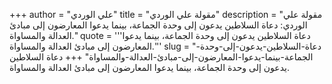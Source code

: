 +++
author = "علي الوردي"
title = "مقولة علي الوردي"
description = "مقولة علي الوردي: دعاة السلاطين يدعون إلى وحدة الجماعة، بينما يدعوا المعارضون إلى مبادئ العدالة والمساواة."
quote = '''دعاة السلاطين يدعون إلى وحدة الجماعة، بينما يدعوا المعارضون إلى مبادئ العدالة والمساواة.''' 
slug = "دعاة-السلاطين-يدعون-إلى-وحدة-الجماعة-بينما-يدعوا-المعارضون-إلى-مبادئ-العدالة-والمساواة"
+++
دعاة السلاطين يدعون إلى وحدة الجماعة، بينما يدعوا المعارضون إلى مبادئ العدالة والمساواة.
